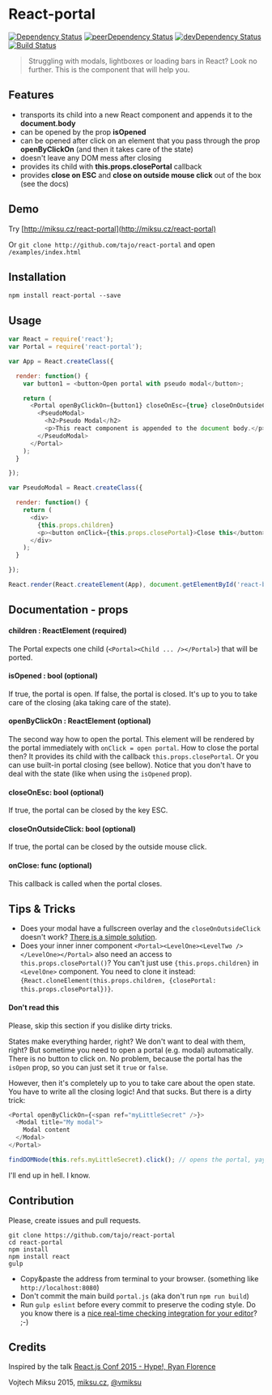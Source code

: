 React-portal
============
[![Dependency Status](https://david-dm.org/tajo/react-portal.svg)](https://david-dm.org/tajo/react-portal)
[![peerDependency Status](https://david-dm.org/tajo/react-portal/peer-status.svg)](https://david-dm.org/tajo/react-portal#info=peerDependencies)
[![devDependency Status](https://david-dm.org/tajo/react-portal/dev-status.svg)](https://david-dm.org/tajo/react-portal#info=devDependencies)
[![Build Status](https://travis-ci.org/tajo/react-portal.svg?branch=master)](https://travis-ci.org/tajo/react-portal)

> Struggling with modals, lightboxes or loading bars in React? Look no further. This is the component that will help you.

## Features

- transports its child into a new React component and appends it to the **document.body**
- can be opened by the prop **isOpened**
- can be opened after click on an element that you pass through the prop **openByClickOn** (and then it takes care of the state)
- doesn't leave any DOM mess after closing
- provides its child with **this.props.closePortal** callback
- provides **close on ESC** and **close on outside mouse click** out of the box (see the docs)

## Demo

Try [http://miksu.cz/react-portal](http://miksu.cz/react-portal)

Or `git clone http://github.com/tajo/react-portal` and open `/examples/index.html`

## Installation

```shell
npm install react-portal --save
```

## Usage
```javascript
var React = require('react');
var Portal = require('react-portal');

var App = React.createClass({

  render: function() {
    var button1 = <button>Open portal with pseudo modal</button>;

    return (
      <Portal openByClickOn={button1} closeOnEsc={true} closeOnOutsideClick={true}>
        <PseudoModal>
          <h2>Pseudo Modal</h2>
          <p>This react component is appended to the document body.</p>
        </PseudoModal>
      </Portal>
    );
  }

});

var PseudoModal = React.createClass({

  render: function() {
    return (
      <div>
        {this.props.children}
        <p><button onClick={this.props.closePortal}>Close this</button></p>
      </div>
    );
  }

});

React.render(React.createElement(App), document.getElementById('react-body'));
```
## Documentation - props

#### children : ReactElement (required)
The Portal expects one child (`<Portal><Child ... /></Portal>`) that will be ported.

#### isOpened : bool (optional)
If true, the portal is open. If false, the portal is closed. It's up to you to take
care of the closing (aka taking care of the state).

#### openByClickOn : ReactElement (optional)
The second way how to open the portal. This element will be rendered by the portal immediately
with `onClick = open portal`. How to close the portal then? It provides its child with
the callback `this.props.closePortal`. Or you can use built-in portal closing (see bellow).
Notice that you don't have to deal with the state (like when using the `isOpened` prop).

#### closeOnEsc: bool (optional)
If true, the portal can be closed by the key ESC.

#### closeOnOutsideClick: bool (optional)
If true, the portal can be closed by the outside mouse click.

#### onClose: func (optional)
This callback is called when the portal closes.

## Tips & Tricks
- Does your modal have a fullscreen overlay and the `closeOnOutsideClick` doesn't work? [There is a simple solution](https://github.com/tajo/react-portal/issues/2#issuecomment-92058826).
- Does your inner inner component `<Portal><LevelOne><LevelTwo /></LevelOne></Portal>` also need an access to `this.props.closePortal()`? You can't just use `{this.props.children}` in `<LevelOne>` component. You need to clone it instead: `{React.cloneElement(this.props.children, {closePortal: this.props.closePortal})}`.

#### Don't read this
Please, skip this section if you dislike dirty tricks.

States make everything harder, right? We don't want to deal with them, right? But sometime you need to open a portal (e.g. modal) automatically. There is no button to click on. No problem, because the portal has the `isOpen` prop, so you can just set it `true` or `false`.

However, then it's completely up to you to take care about the open state. You have to write all the closing logic! And that sucks. But there is a dirty trick:

```javascript
<Portal openByClickOn={<span ref="myLittleSecret" />}>
  <Modal title="My modal">
    Modal content
  </Modal>
</Portal>
```

```javascript
findDOMNode(this.refs.myLittleSecret).click(); // opens the portal, yay!
```

I'll end up in hell. I know.

## Contribution

Please, create issues and pull requests.

```shell
git clone https://github.com/tajo/react-portal
cd react-portal
npm install
npm install react
gulp
```
- Copy&paste the address from terminal to your browser. (something like `http://localhost:8080`)
- Don't commit the main build `portal.js` (aka don't run `npm run build`)
- Run `gulp eslint` before every commit to preserve the coding style. Do you know there is a [nice real-time checking integration for your editor](http://eslint.org/docs/user-guide/integrations)? ;-)


## Credits

Inspired by the talk [React.js Conf 2015 - Hype!, Ryan Florence](https://www.youtube.com/watch?v=z5e7kWSHWTg)

Vojtech Miksu 2015, [miksu.cz](https://miksu.cz), [@vmiksu](https://twitter.com/vmiksu)